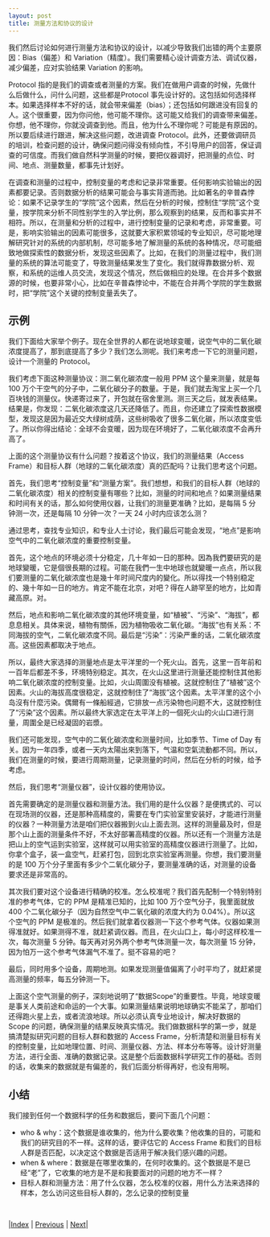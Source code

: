 ```yaml
---
layout: post
title: 测量方法和协议的设计
---
```


我们然后讨论如何进行测量方法和协议的设计，以减少导致我们出错的两个主要原因：Bias（偏差）和 Variation（精度）。我们需要精心设计调查方法、调试仪器，减少偏差，应对实验结果 Variation 的影响。

Protocol 指的是我们的调查或者测量的方案。我们在做用户调查的时候，先做什么后做什么，问什么问题，这些都是Protocol 事先设计好的。这包括如何选择样本。如果选择样本不好的话，就会带来偏差（bias）；还包括如何跟进没有回复的人。这个很重要，因为你问他，他可能不理你。这可能又给我们的调查带来偏差。你想，他不理你，你就没调查到他。而且，他为什么不理你呢？可能是有原因的。所以要后续进行跟进，解决这些问题，改进调查 Protocol。此外，还要做调研员的培训，检查问题的设计，确保问题问得没有倾向性，不引导用户的回答，保证调查的可信度。而我们做自然科学测量的时候，要把仪器调好，把测量的点位、时间、地点、测量数量，都事先计划好。

在调查和测量的过程中，控制变量的考虑和记录非常重要。任何影响实验输出的因素都要记录。否则数据分析的结果可能会与事实背道而驰。比如著名的辛普森悖论：如果不记录学生的“学院”这个因素，然后在分析的时候，控制住“学院”这个变量，按学院来分析不同性别学生的入学比例，那么观察到的结果，反而和事实并不相符。所以，在测量和分析的过程中，进行控制变量的记录和考虑，非常重要。可是，影响实验输出的因素可能很多，这就要大家积累领域的专业知识，尽可能地理解研究针对的系统的内部机制，尽可能多地了解测量的系统的各种情况，尽可能细致地做探索性的数据分析，发现这些因素了。比如，在我们的测量过程中，我们测量的系统的算法可能变了，导致测量结果发生了变化。我们就得靠数据分析、观察，和系统的运维人员交流，发现这个情况，然后做相应的处理。在合并多个数据源的时候，也要非常小心，比如在辛普森悖论中，不能在合并两个学院的学生数据时，把“学院”这个关键的控制变量丢失了。

## 示例

我们下面给大家举个例子。现在全世界的人都在说地球变暖，说空气中的二氧化碳浓度提高了，那到底提高了多少？我们怎么测呢。我们来考虑一下它的测量问题，设计一个测量的 Protocol。

我们考虑下面这种测量协议：测二氧化碳浓度一般用 PPM 这个量来测量，就是每 100 万个干空气的分子中，二氧化碳分子的数量。于是，我们就去淘宝上买一个几百块钱的测量仪。快递寄过来了，开包就在宿舍里测。测三天之后，就发表结果。结果是，你发现：二氧化碳浓度这几天还降低了。而且，你还建立了探索性数据模型，发现这是因为最近交大绿树成荫，这些树吸收了很多二氧化碳，所以浓度变低了。所以你得出结论：全球不会变暖，因为现在环境好了，二氧化碳浓度不会再升高了。

上面的这个测量协议有什么问题？按着这个协议，我们的测量结果（Access Frame）和目标人群（地球的二氧化碳浓度）真的匹配吗？让我们思考这个问题。

首先，我们思考“控制变量”和“测量方案”。我们想想，和我们的目标人群（地球的二氧化碳浓度）相关的控制变量有哪些？比如，测量的时间和地点？如果测量结果和时间有关的话，那么如何使用仪器，让我们的测量更准确？比如，是每隔 5 分钟测一次，还是每隔 10 分钟一次？一天 24 小时内应该怎么测？

通过思考，查找专业知识，和专业人士讨论，我们最后可能会发现，“地点”是影响空气中的二氧化碳浓度的重要控制变量。

首先，这个地点的环境必须十分稳定，几十年如一日的那种。因為我們要研究的是地球變暖，它是個很長期的过程。可能在我們一生中地球也就變暖一点点，所以我们要测量的二氧化碳浓度也是幾十年时间尺度内的變化。所以得找一个特别稳定的、幾十年如一日的地方。肯定不能在北京，对吧？得在人跡罕至的地方，比如青藏高原。对。

然后，地点和影响二氧化碳浓度的其他环境变量，如“植被”、“污染”、“海拔”，都息息相关。具体来说，植物有關係，因为植物吸收二氧化碳。“海拔”也有关系：不同海拔的空气，二氧化碳浓度不同。最后是“污染”：污染严重的话，二氧化碳浓度高。这些因素都取决于地点。

所以，最终大家选择的测量地点是太平洋里的一个死火山。首先，这里一百年前和一百年后都差不多，环境特别稳定。其次，在火山这里进行测量还能控制住其他影响二氧化碳浓度的控制变量。比如，火山周圍没有植被。这就控制住了“植被”这个因素。火山的海拔高度很稳定，这就控制住了“海拔”这个因素。太平洋里的这个小岛沒有什麼污染。偶爾有一條船經過，它排放一点污染物也问题不大，这就控制住了“污染”这个因素。所以最终大家选定在太平洋上的一個死火山的火山口进行测量，周圍全是已经凝固的岩漿。

我们还可能发现，空气中的二氧化碳浓度和测量时间，比如季节、Time of Day 有关。因为一年四季，或者一天内太陽出來到落下，气温和空氣流動都不同。所以，我们在测量的时候，要进行周期测量，记录测量的时间，然后在分析的时候，给予考虑。

然后，我们思考“测量仪器”，设计仪器的使用协议。

首先需要确定的是测量仪器和测量方法。我们用的是什么仪器？是便携式的、可以在现场测的仪器，还是那种高精度的，需要在专门实验室里安装好，才能进行测量的仪器？一种测量方法是咱们把仪器搬到火山上面去测。这样的测量最及时，但是那个山上面的测量条件不好，不太好部署高精度的仪器。所以还有一个测量方法是把山上的空气运到实验室，这样就可以用实验室的高精度仪器进行测量了。比如，你拿个盒子，装一盒空气，赶紧打包，回到北京实验室再测量。你想，我们要测量的是 100 万个分子里面有多少个二氧化碳分子，要测量准确的话，对测量的设备要求还是非常高的。

其次我们要对这个设备进行精确的校准。怎么校准呢？我们首先配制一个特别特别准的参考气体，它的 PPM 是精准已知的，比如 100 万个空气分子，我里面就放 400 个二氧化碳分子（因为自然空气中二氧化碳的浓度大约为 0.04%）。所以这个空气的 PPM 是极准的。然后我们就拿着仪器测一下这个参考气体。仪器如果测得准就好。如果测得不准，就赶紧调仪器。而且，在火山口上，每小时这样校准一次，每次测量 5 分钟。每天再对另外两个参考气体测量一次，每次测量 15 分钟，因为怕万一这个参考气体漏气不准了。挺不容易的吧？

最后，同时用多个设备，周期地测。如果发现测量值偏离了小时平均了，就赶紧提高测量的频率，每五分钟测一下。

上面这个空气测量的例子，深刻地说明了“数据Scope”的重要性。毕竟，地球变暖是事关人类前途和命运的一个大事。如果测量结果说明地球确实不能呆了，那咱们还得跑火星上去，或者流浪地球。所以必须认真专业地设计，解决好数据的 Scope 的问题，确保测量的结果反映真实情况。我们做数据科学的第一步，就是搞清楚拟研究问题的目标人群和数据的 Access Frame，分析清楚和测量目标有关的控制变量，比如地理位置、时间、测量仪器、方法、样本分布等等。设计好测量方法，进行全面、准确的数据记录。这是整个后面数据科学研究工作的基础。否则的话，收集来的数据就是有偏差的，我们后面分析得再好，也没有用啊。

## 小结

我们接到任何一个数据科学的任务和数据后，要问下面几个问题：

- who & why：这个数据是谁收集的，他为什么要收集？他收集的目的，可能和我们的研究目的不一样。这样的话，要评估它的 Access Frame 和我们的目标人群是否匹配，以决定这个数据是否适用于解决我们感兴趣的问题。
- when & where：数据是在哪里收集的，在何时收集的。这个数据是不是已经“老”了，它收集的地方是不是和我要面对的问题的地方不一样？
- 目标人群和测量方法：用了什么仪器，怎么校准的仪器，用什么方法来选择的样本，怎么访问这些目标人群的，怎么记录的控制变量

<br/>

|[Index](../) | [Previous](13-3-error) | [Next](13-5-simulation)|

